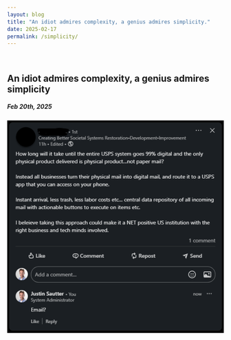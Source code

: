 ```yaml
---
layout: blog
title: "An idiot admires complexity, a genius admires simplicity."
date: 2025-02-17
permalink: /simplicity/
---
```


<br/>

## An idiot admires complexity, a genius admires simplicity
##### Feb 20th, 2025

![](/assets/images/email.png "Please stop")